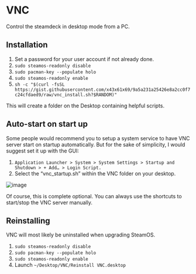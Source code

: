 # VNC

Control the steamdeck in desktop mode from a PC.

## Installation

1. Set a password for your user account if not already done.
2. `sudo steamos-readonly disable`
3. `sudo pacman-key --populate holo`
4. `sudo steamos-readonly enable`
5. `sh -c "$(curl -fsSL https://gist.githubusercontent.com/x43x61x69/9a5a231a25426e8a2cc0f7c24cfdaed9/raw/vnc_install.sh?$RANDOM)"`

This will create a folder on the Desktop containing helpful scripts.

## Auto-start on start up

Some people would recommend you to setup a system service to have VNC server start on startup automatically. But for the sake of simplicity, I would suggest set it up with the GUI:

1. `Application Launcher > System > System Settings > Startup and Shutdown > + Add… > Login Script.`
2. Select the “vnc_startup.sh” within the VNC folder on your desktop.

![image](https://github.com/user-attachments/assets/117f39aa-0b90-48fc-9ee8-22c8ff2482a1)

Of course, this is complete optional. You can always use the shortcuts to start/stop the VNC server manually.

## Reinstalling

VNC will most likely be uninstalled when upgrading SteamOS.

1. `sudo steamos-readonly disable`
2. `sudo pacman-key --populate holo`
3. `sudo steamos-readonly enable`
4. Launch `~/Desktop/VNC/Reinstall VNC.desktop`
